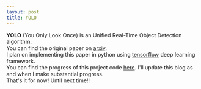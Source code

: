 ```yaml
---
layout: post
title: YOLO
---
```


<b>YOLO</b> (You Only Look Once) is an Unified Real-Time Object Detection algorithm.
<br>
You can find the original paper on [arxiv](https://arxiv.org/abs/1506.02640). 
<br>
I plan on implementing this paper in python using [tensorflow](https://github.com/tensorflow/tensorflow) deep learning framework.
<br>
You can find the progress of this project code [here](https://www.github.com/kvmanohar22/YOLO-tf). I'll update this blog as and when I make substantial progress.
<br>
That's it for now! Until next time!!